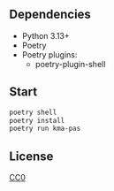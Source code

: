 ## Dependencies
- Python 3.13+
- Poetry
- Poetry plugins:
  - poetry-plugin-shell

## Start
```bash
poetry shell
poetry install
poetry run kma-pas
```

## License
[CC0](./LICENSE)
